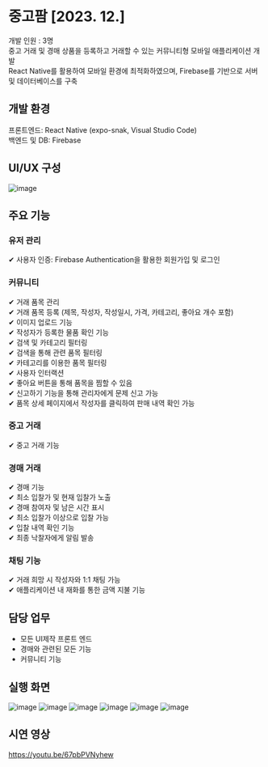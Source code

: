# 중고팜 [2023. 12.]
개발 인원 : 3명 <br>
중고 거래 및 경매 상품을 등록하고 거래할 수 있는 커뮤니티형 모바일 애플리케이션 개발<br>
React Native를 활용하여 모바일 환경에 최적화하였으며, Firebase를 기반으로 서버 및 데이터베이스를 구축

## 개발 환경
프론트엔드: React Native (expo-snak, Visual Studio Code)<br>
백엔드 및 DB: Firebase<br>

## UI/UX 구성
![image](https://github.com/user-attachments/assets/1ea9753a-c97e-438f-a1b3-f43b8cd3da5b)

## 주요 기능

### 유저 관리
✔ 사용자 인증: Firebase Authentication을 활용한 회원가입 및 로그인<br>

### 커뮤니티
✔ 거래 품목 관리<br>
✔ 거래 품목 등록 (제목, 작성자, 작성일시, 가격, 카테고리, 좋아요 개수 포함)<br>
✔ 이미지 업로드 기능<br>
✔ 작성자가 등록한 물품 확인 기능<br>
✔ 검색 및 카테고리 필터링<br>
✔ 검색을 통해 관련 품목 필터링<br>
✔ 카테고리를 이용한 품목 필터링<br>
✔ 사용자 인터랙션<br>
✔ 좋아요 버튼을 통해 품목을 찜할 수 있음<br>
✔ 신고하기 기능을 통해 관리자에게 문제 신고 가능<br>
✔ 품목 상세 페이지에서 작성자를 클릭하여 판매 내역 확인 가능<br>

### 중고 거래
✔ 중고 거래 기능<br>

### 경매 거래
✔ 경매 기능<br>
✔ 최소 입찰가 및 현재 입찰가 노출<br>
✔ 경매 참여자 및 남은 시간 표시<br>
✔ 최소 입찰가 이상으로 입찰 가능<br>
✔ 입찰 내역 확인 기능<br>
✔ 최종 낙찰자에게 알림 발송<br>

### 채팅 기능
✔ 거래 희망 시 작성자와 1:1 채팅 가능<br>
✔ 애플리케이션 내 재화를 통한 금액 지불 기능<br>

## 담당 업무
* 모든 UI제작 프론트 엔드<br>
* 경매와 관련된 모든 기능<br>
* 커뮤니티 기능<br>

## 실행 화면
![image](https://github.com/user-attachments/assets/58f3147b-d702-41a6-a79b-2df6df294d3b)
![image](https://github.com/user-attachments/assets/5dd55dba-608d-4d91-b00b-1c241289f628)
![image](https://github.com/user-attachments/assets/7be4e3eb-474b-41f1-b7e5-3d373ba74434)
![image](https://github.com/user-attachments/assets/3b37504d-791f-4301-a8f8-6cef167298bb)
![image](https://github.com/user-attachments/assets/eca85c70-ef96-4aee-affc-9151d85e3ba7)
![image](https://github.com/user-attachments/assets/30056324-6ec1-4049-827a-82fd6a59802f)


## 시연 영상
https://youtu.be/67pbPVNyhew
